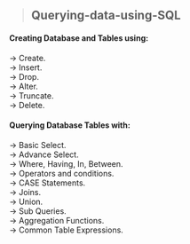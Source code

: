 > ## Querying-data-using-SQL

#### Creating Database and Tables using:
  → Create.<br/>
  → Insert.<br/>
  → Drop.<br/>
  → Alter.<br/>
  → Truncate.<br/>
  → Delete.<br/>
  
#### Querying Database Tables with:
  → Basic Select.<br/>
  → Advance Select.<br/>
  → Where, Having, In, Between.<br/>
  → Operators and conditions.<br/>
  → CASE Statements.<br/>
  → Joins.<br/>
  → Union.<br/>
  → Sub Queries.<br/>
  → Aggregation Functions.<br/>
  → Common Table Expressions.
